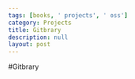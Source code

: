 ```yaml
---
tags: [books, ' projects', ' oss']
category: Projects
title: Gitbrary
description: null
layout: post
---
```

#Gitbrary